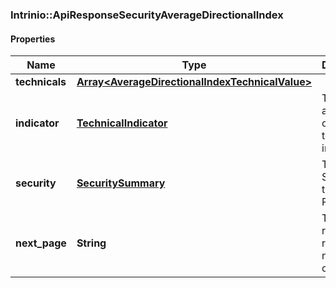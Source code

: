 ### Intrinio::ApiResponseSecurityAverageDirectionalIndex

#### Properties
Name | Type | Description | Notes
------------ | ------------- | ------------- | -------------
**technicals** | [**Array&lt;AverageDirectionalIndexTechnicalValue&gt;**](AverageDirectionalIndexTechnicalValue.md) |  | [optional] 
**indicator** | [**TechnicalIndicator**](TechnicalIndicator.md) | The name and symbol of the technical indicator | [optional] 
**security** | [**SecuritySummary**](SecuritySummary.md) | The Security of the Stock Price | [optional] 
**next_page** | **String** | The token required to request the next page of the data | [optional] 


